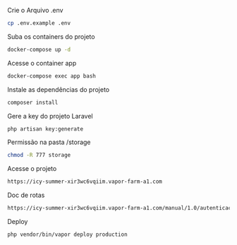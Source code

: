 Crie o Arquivo .env
```sh
cp .env.example .env
```

Suba os containers do projeto
```sh
docker-compose up -d
```

Acesse o container app
```sh
docker-compose exec app bash
```

Instale as dependências do projeto
```sh
composer install
```

Gere a key do projeto Laravel
```sh
php artisan key:generate
```

Permissão na pasta /storage
```sh
chmod -R 777 storage
```

Acesse o projeto
```sh
https://icy-summer-xir3wc6vqiim.vapor-farm-a1.com
```

Doc de rotas
```sh
https://icy-summer-xir3wc6vqiim.vapor-farm-a1.com/manual/1.0/autenticacao
```

Deploy

```sh
php vendor/bin/vapor deploy production
```